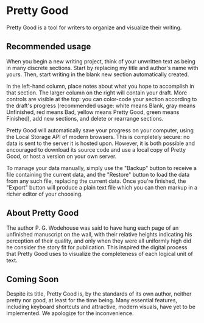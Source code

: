 # Pretty Good

Pretty Good is a tool for writers to organize and visualize their writing.

## Recommended usage
When you begin a new writing project, think of your unwritten text as being in many discrete sections. Start by replacing my title and author's name with yours. Then, start writing in the blank new section automatically created.

In the left-hand column, place notes about what you hope to accomplish in that section. The larger column on the right will contain your draft. More controls are visible at the top: you can color-code your section according to the draft's progress (recommended usage: white means Blank, gray means Unfinished, red means Bad, yellow means Pretty Good, green means Finished), add new sections, and delete or rearrange sections.

Pretty Good will automatically save your progress on your computer, using the Local Storage API of modern browsers. This is completely secure: no data is sent to the server it is hosted upon. However, it is both possible and encouraged to download its source code and use a local copy of Pretty Good, or host a version on your own server.

To manage your data manually, simply use the "Backup" button to receive a file containing the current data, and the "Restore" button to load the data from any such file, replacing the current data. Once you're finished, the "Export" button will produce a plain text file which you can then markup in a richer editor of your choosing.

## About Pretty Good
The author P. G. Wodehouse was said to have hung each page of an unfinished manuscript on the wall, with their relative heights indicating his perception of their quality, and only when they were all uniformly high did he consider the story fit for publication. This inspired the digital process that Pretty Good uses to visualize the completeness of each logical unit of text.

## Coming Soon
Despite its title, Pretty Good is, by the standards of its own author, neither pretty nor good, at least for the time being. Many essential features, including keyboard shortcuts and attractive, modern visuals, have yet to be implemented. We apologize for the inconvenience.
